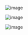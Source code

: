 ![image](https://github.com/guzhdz/Simulacion-por-Computadora---Gustavo-Hernandez/assets/89165084/1cb2a82a-a4ac-4495-bda3-ff01b9cd3d23)

![image](https://github.com/guzhdz/Simulacion-por-Computadora---Gustavo-Hernandez/assets/89165084/f930f144-75e1-426c-ad41-8991204ca3a9)

![image](https://github.com/guzhdz/Simulacion-por-Computadora---Gustavo-Hernandez/assets/89165084/145cc3bb-b318-40b3-80d9-ad4f7cc24eab)
